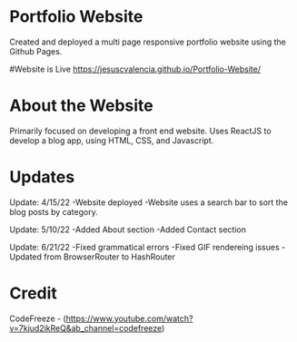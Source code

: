 # Portfolio Website
Created and deployed a multi page responsive portfolio website using the Github Pages.

#Website is Live
https://jesuscvalencia.github.io/Portfolio-Website/

# About the Website 
Primarily focused on developing a front end website. 
Uses ReactJS to develop a blog app, using HTML, CSS, and Javascript.

# Updates
Update: 4/15/22
-Website deployed
-Website uses a search bar to sort the blog posts by category.

Update: 5/10/22
-Added About section
-Added Contact section

Update: 6/21/22
-Fixed grammatical errors
-Fixed GIF rendereing issues
-Updated from BrowserRouter to HashRouter

# Credit
CodeFreeze - (https://www.youtube.com/watch?v=7kjud2ikReQ&ab_channel=codefreeze)
